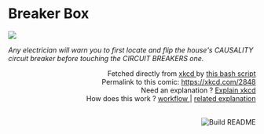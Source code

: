 # <b>Breaker Box</b>

[![](https://imgs.xkcd.com/comics/breaker_box.png)](https://xkcd.com/2848)

<i>Any electrician will warn you to first locate and flip the house&#39;s CAUSALITY circuit breaker before touching the CIRCUIT BREAKERS one.</i>

<div align="right">
  Fetched directly from
  <a href="https://xkcd.com">
    xkcd
  </a>
  by
  <a href="https://github.com/Vanille-N/Vanille-N/blob/master/fetch">
    this bash script
  </a>
</div>
<div align="right">
  Permalink to this comic:
  <a href="https://xkcd.com/2848">
    https://xkcd.com/2848
  </a>
</div>
<div align="right">
  Need an explanation ?
  <a href="https://www.explainxkcd.com/wiki/index.php/2848">
    Explain xkcd
  </a>
</div>
<div align="right">
  How does this work ?
  <a href="https://github.com/Vanille-N/Vanille-N/blob/master/.github/workflows/build.yml">
    workflow
  </a>
  |
  <a href="https://simonwillison.net/2020/Jul/10/self-updating-profile-readme/">
    related explanation
  </a>
</div><br>

<a href="https://github.com/Vanille-N/Vanille-N/actions"><img src="https://github.com/Vanille-N/Vanille-N/workflows/Build%20README/badge.svg" align="right" alt="Build README"></a>
